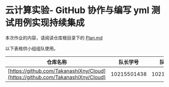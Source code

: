 # 云计算实验- GitHub 协作与编写 yml 测试用例实现持续集成

本次作业的内容，请阅读仓库根目录下的 [Plan.md](Plan.md)

以下表格供小组组队使用。

| 仓库名称                                                    | 队长学号    | 队员学号 | 队员学号 | 队员学号 |
| ----------------------------------------------------------- | ----------- | -------- | -------- | -------- |
| [https://github.com/TakanashiXny/Cloud](https://github.com/TakanashiXny/Cloud) | 10215501438 | 10215501427 | 10215501434 | 10215501440 |

